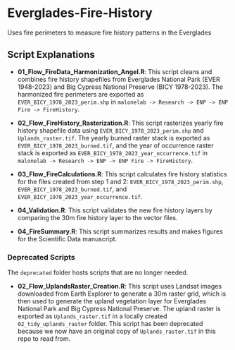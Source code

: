 # Everglades-Fire-History
Uses fire perimeters to measure fire history patterns in the Everglades

## Script Explanations

- **01_Flow_FireData_Harmonization_Angel.R**: This script cleans and combines fire history shapefiles from Everglades National Park (EVER 1948-2023) and Big Cypress National Preserve (BICY 1978-2023). The harmonized fire perimeters are exported as `EVER_BICY_1978_2023_perim.shp` in `malonelab -> Research -> ENP -> ENP Fire -> FireHistory`. 

- **02_Flow_FireHistory_Rasterization.R**: This script rasterizes yearly fire history shapefile data using `EVER_BICY_1978_2023_perim.shp` and `Uplands_raster.tif`. The yearly burned raster stack is exported as `EVER_BICY_1978_2023_burned.tif`, and the year of occurrence raster stack is exported as `EVER_BICY_1978_2023_year_occurrence.tif` in `malonelab -> Research -> ENP -> ENP Fire -> FireHistory`.

- **03_Flow_FireCalculations.R**: This script calculates fire history statistics for the files created from step 1 and 2: `EVER_BICY_1978_2023_perim.shp`, `EVER_BICY_1978_2023_burned.tif`, and `EVER_BICY_1978_2023_year_occurrence.tif`.

- **04_Validation.R**: This script validates the new fire history layers by comparing the 30m fire history layer to the vector files.

- **04_FireSummary.R**: This script summarizes results and makes figures for the Scientific Data manuscript.
### Deprecated Scripts

The `deprecated` folder hosts scripts that are no longer needed.

- **02_Flow_UplandsRaster_Creation.R**: This script uses Landsat images downloaded from Earth Explorer to generate a 30m raster grid, which is then used to generate the upland vegetation layer for Everglades National Park and Big Cypress National Preserve. The upland raster is exported as `Uplands_raster.tif` in a locally created `02_tidy_uplands_raster` folder. This script has been deprecated because we now have an original copy of `Uplands_raster.tif` in this repo to read from.

